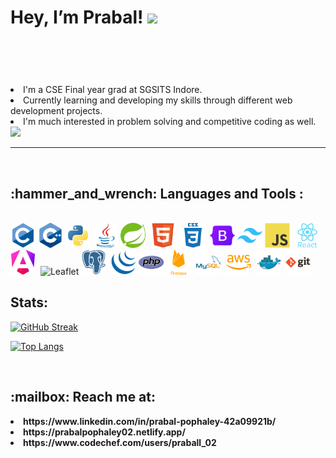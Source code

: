  <h1> Hey, I’m Prabal! <img src="https://media.giphy.com/media/hvRJCLFzcasrR4ia7z/giphy.gif" width="3.5%"/>

<img src="https://komarev.com/ghpvc/?username=praball&style=flat-square&color=blue" align="center" alt=""/> </h1>
 

<li> I'm a CSE Final year grad at SGSITS Indore.<br> </li>
<li> Currently learning and developing my skills through different web development projects.<br></li>
<li> I'm much interested in problem solving and competitive coding as well.
<img src="https://media.giphy.com/media/WUlplcMpOCEmTGBtBW/giphy.gif" width="30"><br></li>

<div>
  <hr>
<br>
<h2>:hammer_and_wrench: Languages and Tools : </h2>
  <br>
  <img src="https://github.com/devicons/devicon/blob/master/icons/c/c-original.svg" title="C" alt="C" width="40" height="40"/>
    <img src="https://github.com/devicons/devicon/blob/master/icons/cplusplus/cplusplus-original.svg" title="C++" alt="C++" width="40" height="40"/>
 <img src="https://github.com/devicons/devicon/blob/master/icons/python/python-original.svg" title="Python" alt="Python" width="40" height="40"/>
 <img src="https://github.com/devicons/devicon/blob/master/icons/java/java-original.svg" title="Java" alt="Java" width="40" height="40"/>
 <img src="https://github.com/devicons/devicon/blob/master/icons/spring/spring-original.svg" title="Spring" alt="Spring" width="40" height="40"/>&nbsp;
 <img src="https://github.com/devicons/devicon/blob/master/icons/html5/html5-original.svg" title="HTML5" alt="HTML" width="40" height="40"/>&nbsp;
  <img src="https://github.com/devicons/devicon/blob/master/icons/css3/css3-plain-wordmark.svg"  title="CSS3" alt="CSS" width="40" height="40"/>&nbsp;
    <img src="https://github.com/devicons/devicon/blob/master/icons/bootstrap/bootstrap-original.svg" title="Bootstrap" alt="Bootstrap" width="40" height="40"/>
    <img src="https://github.com/devicons/devicon/blob/master/icons/tailwindcss/tailwindcss-original.svg" title="TailwindCSS" alt="TailwindCSS" width="40" height="40"/>
  <img src="https://github.com/devicons/devicon/blob/master/icons/javascript/javascript-original.svg" title="JavaScript" alt="JavaScript" width="40" height="40"/>&nbsp;
   <img src="https://github.com/devicons/devicon/blob/master/icons/react/react-original-wordmark.svg" title="React" alt="React" width="40" height="40"/>&nbsp;
 <img src="https://github.com/devicons/devicon/blob/master/icons/angular/angular-original.svg" title="Angular" alt="Angular" width="40" height="40"/>&nbsp;
     <img src="https://www.svgrepo.com/show/353991/leaflet.svg" title="Leaflet" alt="Leaflet" width="40" height="40"/>
  <img src="https://github.com/devicons/devicon/blob/master/icons/postgresql/postgresql-plain.svg" title="Postgres" alt="Postgres" width="40" height="40"/>&nbsp;
     <img src="https://github.com/devicons/devicon/blob/master/icons/jquery/jquery-original.svg" title="Jquery" alt="Jquery" width="40" height="40"/>
    <img src="https://github.com/devicons/devicon/blob/master/icons/php/php-original.svg" title="PHP" alt="PHP" width="40" height="40"/>
  <img src="https://github.com/devicons/devicon/blob/master/icons/firebase/firebase-plain-wordmark.svg" title="Firebase" alt="Firebase" width="40" height="40"/>&nbsp;
  <img src="https://github.com/devicons/devicon/blob/master/icons/mysql/mysql-original-wordmark.svg" title="MySQL"  alt="MySQL" width="40" height="40"/>&nbsp;
  <img src="https://github.com/devicons/devicon/blob/master/icons/amazonwebservices/amazonwebservices-plain-wordmark.svg" title="AWS" alt="AWS" width="40" height="40"/>&nbsp;
  <img src="https://github.com/devicons/devicon/blob/master/icons/docker/docker-original.svg" title="Docker" alt="Docker" width="40" height="40"/>&nbsp;
    <img src="https://github.com/devicons/devicon/blob/master/icons/git/git-original-wordmark.svg" title="Git" **alt="Git" width="40" height="40"/>
</div>
<h2>Stats: </h2>

[![GitHub Streak](http://github-readme-streak-stats.herokuapp.com?user=praball&theme=dark&background=000000)](https://git.io/streak-stats)


[![Top Langs](https://github-readme-stats.vercel.app/api/top-langs/?username=praball&hide=html&exclude_repo=Inventory-Project,Netflix-clone,Serrant,API-Recipe-site&layout=compact&theme=vision-friendly-dark)](https://github.com/anuraghazra/github-readme-stats)


<br>
 <b> <h2> :mailbox: Reach me at: </h2> 
<li> https://www.linkedin.com/in/prabal-pophaley-42a09921b/ </li>
<li>https://prabalpophaley02.netlify.app/ </li>
<li>https://www.codechef.com/users/praball_02</li> 

<!---
praball/praball is a ✨ special ✨ repository because its `README.md` (this file) appears on your GitHub profile.
You can click the Preview link to take a look at your changes. 1
--->
